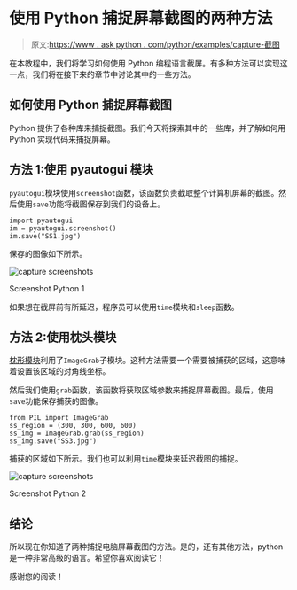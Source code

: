 # 使用 Python 捕捉屏幕截图的两种方法

> 原文:[https://www . ask python . com/python/examples/capture-截图](https://www.askpython.com/python/examples/capture-screenshots)

在本教程中，我们将学习如何使用 Python 编程语言截屏。有多种方法可以实现这一点，我们将在接下来的章节中讨论其中的一些方法。

## 如何使用 Python 捕捉屏幕截图

Python 提供了各种库来捕捉截图。我们今天将探索其中的一些库，并了解如何用 Python 实现代码来捕捉屏幕。

## 方法 1:使用 pyautogui 模块

`pyautogui`模块使用`screenshot`函数，该函数负责截取整个计算机屏幕的截图。然后使用`save`功能将截图保存到我们的设备上。

```
import pyautogui
im = pyautogui.screenshot()
im.save("SS1.jpg")

```

保存的图像如下所示。

![capture screenshots](../Images/60389bb00869ea43d5a9d2fff6ad4eb6.png)

Screenshot Python 1

如果想在截屏前有所延迟，程序员可以使用`time`模块和`sleep`函数。

## 方法 2:使用枕头模块

[枕形模块](https://www.askpython.com/python-modules/pillow-module)利用了`ImageGrab`子模块。这种方法需要一个需要被捕获的区域，这意味着设置该区域的对角线坐标。

然后我们使用`grab`函数，该函数将获取区域参数来捕捉屏幕截图。最后，使用`save`功能保存捕获的图像。

```
from PIL import ImageGrab
ss_region = (300, 300, 600, 600)
ss_img = ImageGrab.grab(ss_region)
ss_img.save("SS3.jpg")

```

捕获的区域如下所示。我们也可以利用`time`模块来延迟截图的捕捉。

![capture screenshots](../Images/87210007bf6c357e3fd6887bc4d2e115.png)

Screenshot Python 2

## 结论

所以现在你知道了两种捕捉电脑屏幕截图的方法。是的，还有其他方法，python 是一种非常高级的语言。希望你喜欢阅读它！

感谢您的阅读！